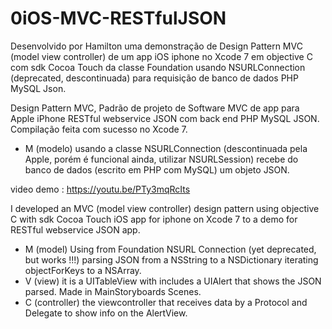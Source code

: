 # 0iOS-MVC-RESTfulJSON

Desenvolvido por Hamilton uma demonstração de Design Pattern MVC (model view controller) de um app iOS iphone no Xcode 7
em objective C com sdk Cocoa Touch da classe Foundation usando NSURLConnection (deprecated, descontinuada) para requisição 
de banco de dados PHP MySQL Json.

Design Pattern MVC, Padrão de projeto de Software MVC de app para Apple iPhone RESTful webservice JSON com back end PHP MySQL JSON.
Compilação feita com sucesso no Xcode 7.
- M (modelo) usando a classe NSURLConnection (descontinuada pela Apple, porém é funcional ainda, utilizar NSURLSession) recebe do banco de dados (escrito em PHP com MySQL) um objeto JSON.

video demo : https://youtu.be/PTy3mqRcIts

I developed an MVC (model view controller) design pattern using objective C with sdk Cocoa Touch iOS app for iphone on Xcode 7 to a demo for RESTful webservice JSON app.

- M (model) Using from Foundation NSURL Connection (yet deprecated, but works !!!) parsing JSON from a NSString to a NSDictionary iterating objectForKeys to a NSArray.
- V (view) it is a UITableView with includes a UIAlert that shows the JSON parsed. Made in MainStoryboards Scenes.
- C (controller) the viewcontroller that receives data by a Protocol and Delegate to show info on the AlertView.
